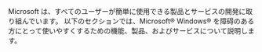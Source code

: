 <Token xmlns:xlink="http://www.w3.org/1999/xlink">Microsoft は、すべてのユーザーが簡単に使用できる製品とサービスの開発に取り組んでいます。 以下のセクションでは、Microsoft® Windows® を障碍のある方にとって使いやすくするための機能、製品、およびサービスについて説明します。</Token>

<!--HONumber=Jun16_HO4-->


